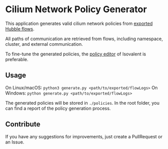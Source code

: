 # Cilium Network Policy Generator

This application generates valid cilium network policies from [exported Hubble flows](https://docs.cilium.io/en/latest/observability/hubble-exporter/).

All paths of communication are retrieved from flows, including namespace, cluster, and external communication.

To fine-tune the generated policies, the [policy editor](https://editor.networkpolicy.io/) of Isovalent is preferable.

## Usage

On Linux/macOS: `python3 generate.py <path/to/exported/flowLogs>`
On Windows: `python generate.py <path/to/exported/flowLogs>`

The generated policies will be stored in `./policies`.
In the root folder, you can find a report of the policy generation process.

## Contribute

If you have any suggestions for improvements, just create a PullRequest or an Issue.
